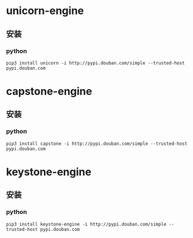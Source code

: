 # unicorn-engine
## 安装
### python
```
pip3 install unicorn -i http://pypi.douban.com/simple --trusted-host pypi.douban.com
```
# capstone-engine
## 安装
### python
```
pip3 install capstone -i http://pypi.douban.com/simple --trusted-host pypi.douban.com
```
# keystone-engine
## 安装
### python
```
pip3 install keystone-engine -i http://pypi.douban.com/simple --trusted-host pypi.douban.com
```
